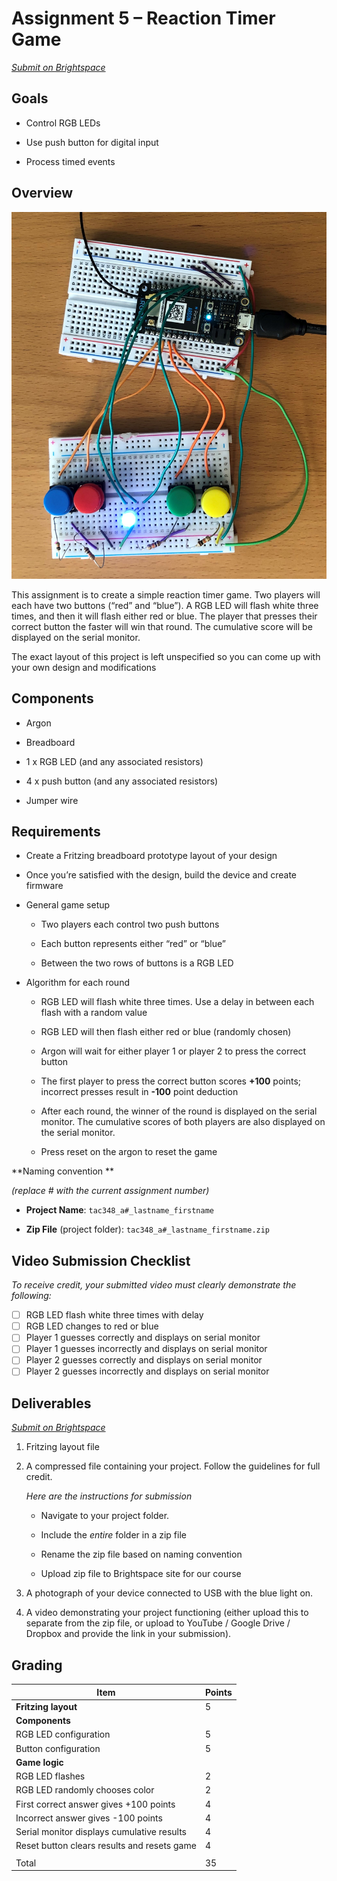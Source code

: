 Assignment 5 – Reaction Timer Game
==================================

*[Submit on Brightspace](https://brightspace.usc.edu)*


Goals
-----

-   Control RGB LEDs

-   Use push button for digital input

-   Process timed events

## Overview

<img src="a5_reaction_timer.assets/IMG_1609-2.jpg" style="width=700px;" />

This assignment is to create a simple reaction timer game. Two players will each
have two buttons (“red” and “blue”). A RGB LED will flash white three times, and
then it will flash either red or blue. The player that presses their correct
button the faster will win that round. The cumulative score will be displayed on
the serial monitor.

The exact layout of this project is left unspecified so you can come up with
your own design and modifications

## Components

-   Argon

-   Breadboard

-   1 x RGB LED (and any associated resistors)

-   4 x push button (and any associated resistors)

-   Jumper wire 

## Requirements

-   Create a Fritzing breadboard prototype layout of your design

-   Once you’re satisfied with the design, build the device and create firmware
-   General game setup
    -   Two players each control two push buttons

    -   Each button represents either “red” or “blue”

    -   Between the two rows of buttons is a RGB LED
-   Algorithm for each round

    -   RGB LED will flash white three times. Use a delay in between each flash
        with a random value

    -   RGB LED will then flash either red or blue (randomly chosen)

    -   Argon will wait for either player 1 or player 2 to press the correct
        button

    -   The first player to press the correct button scores **+100** points;
        incorrect presses result in **-100** point deduction

    -   After each round, the winner of the round is displayed on the serial
        monitor. The cumulative scores of both players are also displayed on the
        serial monitor.

    -   Press reset on the argon to reset the game

**Naming convention **

*(replace \# with the current assignment number)*

-   **Project Name**: `tac348_a#_lastname_firstname`

-   **Zip File** (project folder): `tac348_a#_lastname_firstname.zip`

## Video Submission Checklist

*To receive credit, your submitted video must clearly demonstrate the following:*

- [ ] RGB LED flash white three times with delay
- [ ] RGB LED changes to red or blue
- [ ] Player 1 guesses correctly and displays on serial monitor
- [ ] Player 1 guesses incorrectly and displays on serial monitor
- [ ] Player 2 guesses correctly and displays on serial monitor
- [ ] Player 2 guesses incorrectly and displays on serial monitor

Deliverables
------------

*[Submit on Brightspace](https://brightspace.usc.edu)*


1. Fritzing layout file

2. A compressed file containing your project. Follow the guidelines for full
   credit.

   *Here are the instructions for submission*


   - Navigate to your project folder.

   - Include the *entire* folder in a zip file

   - Rename the zip file based on naming convention

   - Upload zip file to Brightspace site for our course

3. A photograph of your device connected to USB with the blue light on.

4. A video demonstrating your project functioning (either upload this to separate from the zip file, or upload to YouTube / Google Drive / Dropbox and provide the link in your submission). 

Grading
-------

| Item                                        | Points |
| ------------------------------------------- | ------ |
| **Fritzing layout**                         | 5      |
| **Components**                              |        |
| RGB LED configuration                       | 5      |
| Button configuration                        | 5      |
| **Game logic**                              |        |
| RGB LED flashes                             | 2      |
| RGB LED randomly chooses color              | 2      |
| First correct answer gives +100 points      | 4      |
| Incorrect answer gives -100 points          | 4      |
| Serial monitor displays cumulative results  | 4      |
| Reset button clears results and resets game | 4      |
|                                             |        |
| Total                                       | 35     |
